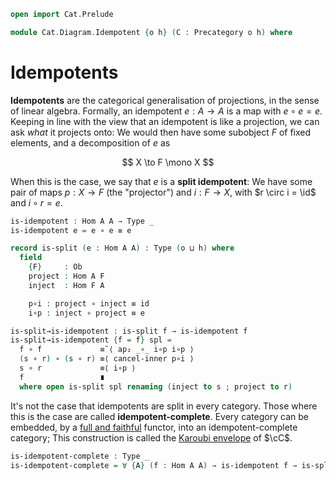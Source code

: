 ```agda
open import Cat.Prelude

module Cat.Diagram.Idempotent {o h} (C : Precategory o h) where
```

<!--
```agda
open import Cat.Reasoning C
private variable
  A B : Ob
  f : Hom A B
```
-->

# Idempotents

**Idempotents** are the categorical generalisation of projections, in
the sense of linear algebra. Formally, an idempotent $e : A \to A$ is a
map with $e \circ e = e$. Keeping in line with the view that an
idempotent is like a projection, we can ask _what_ it projects onto: We
would then have some subobject $F$ of fixed elements, and a
decomposition of $e$ as

$$
X \to F \mono X
$$

When this is the case, we say that $e$ is a **split idempotent**: We
have some pair of maps $p : X \to F$ (the "projector") and $i : F \to
X$, with $r \circ i = \id$ and $i \circ r = e$.

```agda
is-idempotent : Hom A A → Type _
is-idempotent e = e ∘ e ≡ e

record is-split (e : Hom A A) : Type (o ⊔ h) where
  field
    {F}     : Ob
    project : Hom A F
    inject  : Hom F A

    p∘i : project ∘ inject ≡ id
    i∘p : inject ∘ project ≡ e

is-split→is-idempotent : is-split f → is-idempotent f
is-split→is-idempotent {f = f} spl =
  f ∘ f             ≡˘⟨ ap₂ _∘_ i∘p i∘p ⟩
  (s ∘ r) ∘ (s ∘ r) ≡⟨ cancel-inner p∘i ⟩
  s ∘ r             ≡⟨ i∘p ⟩
  f                 ∎
  where open is-split spl renaming (inject to s ; project to r)
```

It's not the case that idempotents are split in every category. Those
where this is the case are called **idempotent-complete**. Every
category can be embedded, by a [full and faithful] functor, into an
idempotent-complete category; This construction is called the [Karoubi
envelope] of $\cC$.

[full and faithful]: Cat.Functor.Base.html#ff-functors
[Karoubi envelope]: Cat.Instances.Karoubi.html

```agda
is-idempotent-complete : Type _
is-idempotent-complete = ∀ {A} (f : Hom A A) → is-idempotent f → is-split f
```
